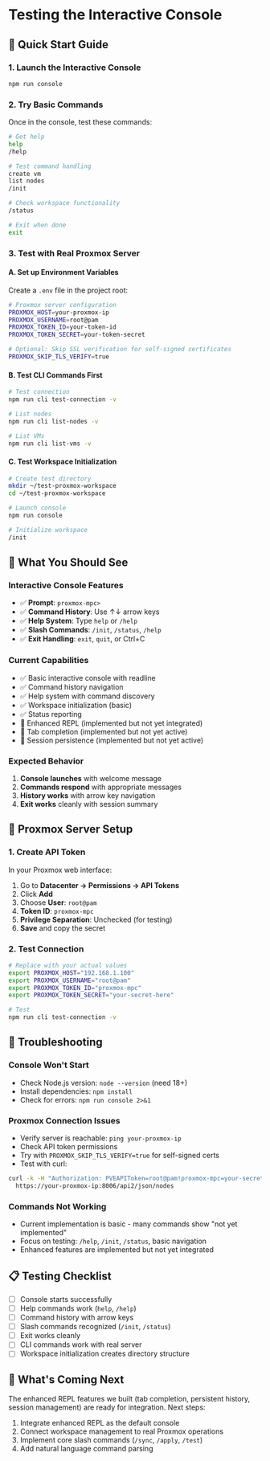 # Testing the Interactive Console

## 🚀 Quick Start Guide

### 1. **Launch the Interactive Console**
```bash
npm run console
```

### 2. **Try Basic Commands**
Once in the console, test these commands:

```bash
# Get help
help
/help

# Test command handling
create vm
list nodes
/init

# Check workspace functionality
/status

# Exit when done
exit
```

### 3. **Test with Real Proxmox Server**

#### A. Set up Environment Variables
Create a `.env` file in the project root:

```bash
# Proxmox server configuration
PROXMOX_HOST=your-proxmox-ip
PROXMOX_USERNAME=root@pam
PROXMOX_TOKEN_ID=your-token-id
PROXMOX_TOKEN_SECRET=your-token-secret

# Optional: Skip SSL verification for self-signed certificates
PROXMOX_SKIP_TLS_VERIFY=true
```

#### B. Test CLI Commands First
```bash
# Test connection
npm run cli test-connection -v

# List nodes
npm run cli list-nodes -v

# List VMs
npm run cli list-vms -v
```

#### C. Test Workspace Initialization
```bash
# Create test directory
mkdir ~/test-proxmox-workspace
cd ~/test-proxmox-workspace

# Launch console
npm run console

# Initialize workspace
/init
```

## 🎯 What You Should See

### **Interactive Console Features**
- ✅ **Prompt**: `proxmox-mpc> `
- ✅ **Command History**: Use ↑↓ arrow keys
- ✅ **Help System**: Type `help` or `/help`
- ✅ **Slash Commands**: `/init`, `/status`, `/help`
- ✅ **Exit Handling**: `exit`, `quit`, or Ctrl+C

### **Current Capabilities**
- ✅ Basic interactive console with readline
- ✅ Command history navigation
- ✅ Help system with command discovery
- ✅ Workspace initialization (basic)
- ✅ Status reporting
- 🚧 Enhanced REPL (implemented but not yet integrated)
- 🚧 Tab completion (implemented but not yet active)
- 🚧 Session persistence (implemented but not yet active)

### **Expected Behavior**
1. **Console launches** with welcome message
2. **Commands respond** with appropriate messages
3. **History works** with arrow key navigation
4. **Exit works** cleanly with session summary

## 🔧 Proxmox Server Setup

### **1. Create API Token**
In your Proxmox web interface:
1. Go to **Datacenter → Permissions → API Tokens**
2. Click **Add**
3. Choose **User**: `root@pam`
4. **Token ID**: `proxmox-mpc`
5. **Privilege Separation**: Unchecked (for testing)
6. **Save** and copy the secret

### **2. Test Connection**
```bash
# Replace with your actual values
export PROXMOX_HOST="192.168.1.100"
export PROXMOX_USERNAME="root@pam"
export PROXMOX_TOKEN_ID="proxmox-mpc"
export PROXMOX_TOKEN_SECRET="your-secret-here"

# Test
npm run cli test-connection -v
```

## 🐛 Troubleshooting

### **Console Won't Start**
- Check Node.js version: `node --version` (need 18+)
- Install dependencies: `npm install`
- Check for errors: `npm run console 2>&1`

### **Proxmox Connection Issues**
- Verify server is reachable: `ping your-proxmox-ip`
- Check API token permissions
- Try with `PROXMOX_SKIP_TLS_VERIFY=true` for self-signed certs
- Test with curl:
```bash
curl -k -H "Authorization: PVEAPIToken=root@pam!proxmox-mpc=your-secret" \
  https://your-proxmox-ip:8006/api2/json/nodes
```

### **Commands Not Working**
- Current implementation is basic - many commands show "not yet implemented"
- Focus on testing: `/help`, `/init`, `/status`, basic navigation
- Enhanced features are implemented but not yet integrated

## 📋 Testing Checklist

- [ ] Console starts successfully
- [ ] Help commands work (`help`, `/help`)
- [ ] Command history with arrow keys
- [ ] Slash commands recognized (`/init`, `/status`)
- [ ] Exit works cleanly
- [ ] CLI commands work with real server
- [ ] Workspace initialization creates directory structure

## 🔮 What's Coming Next

The enhanced REPL features we built (tab completion, persistent history, session management) are ready for integration. Next steps:
1. Integrate enhanced REPL as the default console
2. Connect workspace management to real Proxmox operations
3. Implement core slash commands (`/sync`, `/apply`, `/test`)
4. Add natural language command parsing